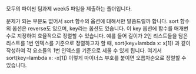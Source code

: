 

모두의 파이썬 팀과제 week5 파일을 제출하는 폴더입니다.


문제가 되는 부분도 없어서 sort 함수의 옵션에 대해서만 말씀드릴까 합니다. sort 함수의 옵션은 reverse도 있으며, key라는 옵션도 있습니다. 이 key 옵션에 함수를 매개변수로 지정하여 효율적으로 정렬할 수 있습니다. 예를 들어 길이가 2인 리스트들을 담은 리스트를 1번 인덱스를 기준으로 정렬하고자 할 때, sort(key=lambda x: x[1]) 과 같이 작성하여 각 요소들의 1번 인덱스를 기준으로 세울 수 있게 됩니다. 여기서 sort(key=lambda x: -x[1]) 이렇게 마이너스 부호를 붙이면 오름차순으로 정렬할 수 있습니다.
